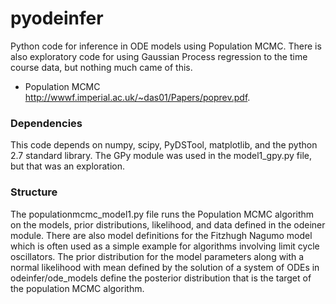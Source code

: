 pyodeinfer
==========

Python code for inference in ODE models using Population MCMC. There
is also exploratory code for using Gaussian Process regression to
the time course data, but nothing much came of this.

- Population MCMC http://wwwf.imperial.ac.uk/~das01/Papers/poprev.pdf.

### Dependencies

This code depends on numpy, scipy, PyDSTool, matplotlib, and the
python 2.7 standard library.  The GPy module was used in the 
model1_gpy.py file, but that was an exploration.

### Structure

The populationmcmc_model1.py file runs the Population MCMC algorithm on the 
models, prior distributions, likelihood, and data defined in the odeiner 
module.  There are also model definitions for the Fitzhugh Nagumo
model which is often used as a simple example for algorithms involving
limit cycle oscillators.  The prior distribution for the model parameters
along with a normal likelihood with mean defined by the solution of a system of ODEs in 
odeinfer/ode_models define the posterior distribution that is the
target of the population MCMC algorithm.
